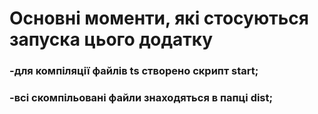 # Основні моменти, які стосуються запуска цього додатку
### -для компіляції файлів ts створено скрипт start;
### -всі скомпільовані файли знаходяться в папці dist;